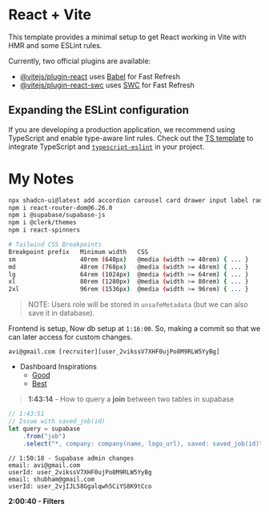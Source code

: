 # React + Vite

This template provides a minimal setup to get React working in Vite with HMR and some ESLint rules.

Currently, two official plugins are available:

-   [@vitejs/plugin-react](https://github.com/vitejs/vite-plugin-react/blob/main/packages/plugin-react/README.md) uses [Babel](https://babeljs.io/) for Fast Refresh
-   [@vitejs/plugin-react-swc](https://github.com/vitejs/vite-plugin-react-swc) uses [SWC](https://swc.rs/) for Fast Refresh

## Expanding the ESLint configuration

If you are developing a production application, we recommend using TypeScript and enable type-aware lint rules. Check out the [TS template](https://github.com/vitejs/vite/tree/main/packages/create-vite/template-react-ts) to integrate TypeScript and [`typescript-eslint`](https://typescript-eslint.io) in your project.

# My Notes

```sh
npx shadcn-ui@latest add accordion carousel card drawer input label radio-group select textarea
npm i react-router-dom@6.26.0
npm i @supabase/supabase-js
npm i @clerk/themes
npm i react-spinners
```

```bash
# Tailwind CSS Breakpoints
Breakpoint prefix	Minimum width	CSS
sm					40rem (640px)	@media (width >= 40rem) { ... }
md					48rem (768px)	@media (width >= 48rem) { ... }
lg					64rem (1024px)	@media (width >= 64rem) { ... }
xl					80rem (1280px)	@media (width >= 80rem) { ... }
2xl					96rem (1536px)	@media (width >= 96rem) { ... }
```

> NOTE: Users role will be stored in `unsafeMetadata` (but we can also save it in database).

Frontend is setup, Now db setup at `1:16:00`. So, making a commit so that we can later access for custom changes.

```
avi@gmail.com [recruiter][user_2vikssV7XHF0ujPo8M9RLW5YyBg]
```

-   Dashboard Inspirations
    -   [Good](https://gitu.net/gituimg/free-xd-templates/Job-portal.jpg)
    -   [Best](https://elements-resized.envatousercontent.com/elements-cover-images/6a789c6d-a4c0-4113-ae0b-ba43b5517242?w=1200&h=630&cf_fit=crop&q=85&format=jpeg&s=632a397ff059359880f2596e086354088ba46cf4c9dcd8225bfe7ebc9d8ca929)

> **1:43:14** - How to query a **join** between two tables in supabase

```js
// 1:43:51
// Issue with saved_job(id)
let query = supabase
    .from("job")
    .select("*, company: company(name, logo_url), saved: saved_job(id)");
```

```
// 1:50:18 - Supabase admin changes
email: avi@gmail.com
userId: user_2vikssV7XHF0ujPo8M9RLW5YyBg
email: shubham@gmail.com
userId: user_2vjIJL58Ggalqwh5CiYS8K9tCco
```

**2:00:40 - Filters**
